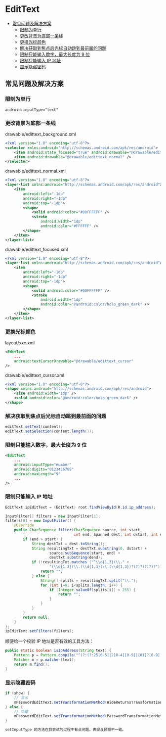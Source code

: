 # EditText


<!-- vim-markdown-toc GFM -->

* [常见问题及解决方案](#常见问题及解决方案)
    * [限制为单行](#限制为单行)
    * [更改背景为底部一条线](#更改背景为底部一条线)
    * [更换光标颜色](#更换光标颜色)
    * [解决获取到焦点后光标自动跳到最前面的问题](#解决获取到焦点后光标自动跳到最前面的问题)
    * [限制只能输入数字，最大长度为 9 位](#限制只能输入数字最大长度为-9-位)
    * [限制只能输入 IP 地址](#限制只能输入-ip-地址)
    * [显示隐藏密码](#显示隐藏密码)

<!-- vim-markdown-toc -->

## 常见问题及解决方案

### 限制为单行

`android:inputType="text"`

### 更改背景为底部一条线

drawable/edittext_background.xml

```xml
<?xml version="1.0" encoding="utf-8"?>
<selector xmlns:android="http://schemas.android.com/apk/res/android">
    <item android:state_focused="true" android:drawable="@drawable/edittext_focused" />
    <item android:drawable="@drawable/edittext_normal" />
</selector>
```

drawable/edittext_normal.xml

```xml
<?xml version="1.0" encoding="utf-8"?>
<layer-list xmlns:android="http://schemas.android.com/apk/res/android">
    <item
        android:left="-1dp"
        android:right="-1dp"
        android:top="-1dp">
        <shape>
            <solid android:color="#00FFFFFF" />
            <stroke
                android:width="1dp"
                android:color="#FFFFFF" />
        </shape>
    </item>
</layer-list>
```

drawable/edittext_focused.xml

```xml
<?xml version="1.0" encoding="utf-8"?>
<layer-list xmlns:android="http://schemas.android.com/apk/res/android">
    <item
        android:left="-1dp"
        android:right="-1dp"
        android:top="-1dp">
        <shape>
            <solid android:color="#00FFFFFF" />
            <stroke
                android:width="1dp"
                android:color="@android:color/holo_green_dark" />
        </shape>
    </item>
</layer-list>
```

### 更换光标颜色

layout/xxx.xml

```xml
<EditText
    ...
    android:textCursorDrawable="@drawable/edittext_cursor"
/>
```

drawable/edittext_cursor.xml

```xml
<?xml version="1.0" encoding="utf-8"?>
<shape xmlns:android="http://schemas.android.com/apk/res/android">
    <size android:width="1dp" />
    <solid android:color="@android:color/holo_green_dark" />
</shape>
```

### 解决获取到焦点后光标自动跳到最前面的问题

```java
editText.setText(content);
editText.setSelection(content.length());
```

### 限制只能输入数字，最大长度为 9 位

```xml
<EditText
    ...
    android:inputType="number"
    android:digits="0123456789"
    android:maxLength="9"
    ...
/>
```

### 限制只能输入 IP 地址

```java
EditText ipEditText = (EditText) root.findViewById(R.id.ip_address);

InputFilter[] filters = new InputFilter[1];
filters[0] = new InputFilter() {
    @Override
    public CharSequence filter(CharSequence source, int start,
                               int end, Spanned dest, int dstart, int dend) {
        if (end > start) {
            String destTxt = dest.toString();
            String resultingTxt = destTxt.substring(0, dstart) +
                    source.subSequence(start, end) +
                    destTxt.substring(dend);
            if (!resultingTxt.matches ("^\\d{1,3}(\\." +
                    "(\\d{1,3}(\\.(\\d{1,3}(\\.(\\d{1,3})?)?)?)?)?)?")) {
                return "";
            } else {
                String[] splits = resultingTxt.split("\\.");
                for (int i=0; i<splits.length; i++) {
                    if (Integer.valueOf(splits[i]) > 255) {
                        return "";
                    }
                }
            }
        }
        return null;
    }
};
ipEditText.setFilters(filters);
```

顺便给一个校验 IP 地址是否有效的工具方法：

```java
public static boolean isIpAddress(String text) {
    Pattern p = Pattern.compile("^(?:(?:25[0-5]|2[0-4][0-9]|[01]?[0-9][0-9]?)\\.){3}(?:25[0-5]|2[0-4][0-9]|[01]?[0-9][0-9]?)$");
    Matcher m = p.matcher(text);
    return m.find();
}
```

### 显示隐藏密码

```java
if (show) {
    // 显示
    mPasswordEditText.setTransformationMethod(HideReturnsTransformationMethod.getInstance());
} else {
    // 隐藏
    mPasswordEditText.setTransformationMethod(PasswordTransformationMethod.getInstance());
}

setInputType 的方法在我尝试的过程中有点问题，表现与预期不一致。
```

